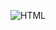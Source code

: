 ![HTML](https://img.shields.io/badge/amazon%20alexa-52b5f7?style=for-the-badge&logo=amazon%20alexa&logoColor=white)
